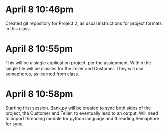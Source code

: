 # April 8 10:46pm

Created git repository for Project 2, as usual instructions for project formats in this class.

# April 8 10:55pm

This will be a single application project, per the assignment. Within the single file will be classes for the Teller and Customer. They will use semaphores, as learned from class.

# April 8 10:58pm

Starting first session. Bank.py will be created to sync both sides of the project, the Customer and Teller, to eventually lead to an output. Will need to import threading module for python language and threading.Semaphore for sync. 

